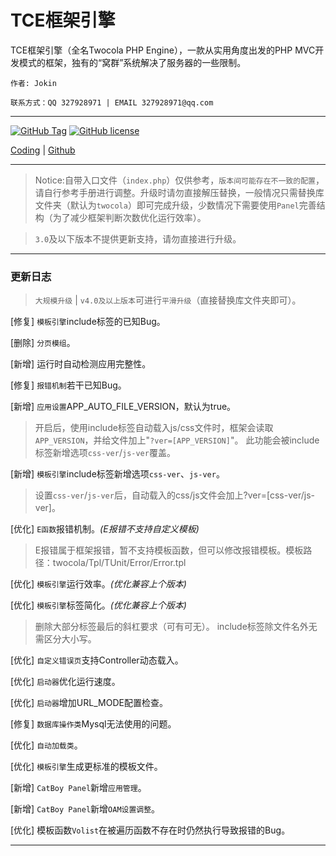 # TCE框架引擎

TCE框架引擎（全名Twocola PHP Engine），一款从实用角度出发的PHP MVC开发模式的框架，独有的“窝群”系统解决了服务器的一些限制。

`作者: Jokin`

`联系方式：QQ 327928971 | EMAIL 327928971@qq.com`

---

[![GitHub Tag](https://img.shields.io/github/tag/jokin1999/TwocolaPHPEngine.svg?style=flat-square)](https://raw.githubusercontent.com/jokin1999/TwocolaPHPEngine/master)
[![GitHub license](https://img.shields.io/badge/license-Apache%202-blue.svg?style=flat-square)](https://raw.githubusercontent.com/jokin1999/TwocolaPHPEngine/master/LICENSE)

[Coding](https://coding.net/u/Jokin/p/TwocolaPHPEngine/git) |
[Github](https://github.com/jokin1999/TwocolaPHPEngine)

---

> Notice:自带入口文件（`index.php`）仅供参考，`版本间可能存在不一致的配置`，请自行参考手册进行调整。升级时请勿直接解压替换，一般情况只需替换库文件夹（默认为`twocola`）即可完成升级，少数情况下需要使用`Panel`完善结构（为了减少框架判断次数优化运行效率）。

> `3.0`及以下版本不提供更新支持，请勿直接进行升级。

---

### 更新日志

> `大规模升级` | `v4.0及以上版本`可进行`平滑升级`（直接替换库文件夹即可）。

[修复] `模板引擎`include标签的已知Bug。

[删除] `分页模组`。

[新增] 运行时自动检测应用完整性。

[修复] `报错机制`若干已知Bug。

[新增] `应用设置`APP_AUTO_FILE_VERSION，默认为true。

> 开启后，使用include标签自动载入js/css文件时，框架会读取`APP_VERSION`，并给文件加上"`?ver=[APP_VERSION]`"。
> 此功能会被include标签新增选项`css-ver`/`js-ver`覆盖。

[新增] `模板引擎`include标签新增选项`css-ver`、`js-ver`。

> 设置`css-ver`/`js-ver`后，自动载入的css/js文件会加上?ver=[css-ver/js-ver]。

[优化] `E函数`报错机制。*(E报错不支持自定义模板)*

> E报错属于框架报错，暂不支持模板函数，但可以修改报错模板。模板路径：twocola/Tpl/TUnit/Error/Error.tpl

[优化] `模板引擎`运行效率。*(优化兼容上个版本)*

[优化] `模板引擎`标签简化。*(优化兼容上个版本)*

> 删除大部分标签最后的斜杠要求（可有可无）。
> include标签除文件名外无需区分大小写。

[优化] `自定义错误页`支持Controller动态载入。

[优化] `启动器`优化运行速度。

[优化] `启动器`增加URL_MODE配置检查。

[修复] `数据库操作类`Mysql无法使用的问题。

[优化] `自动加载类`。

[优化] `模板引擎`生成更标准的模板文件。

[新增] `CatBoy Panel`新增`应用管理`。

[新增] `CatBoy Panel`新增`OAM设置调整`。

[优化] 模板函数`Volist`在被遍历函数不存在时仍然执行导致报错的Bug。

---
